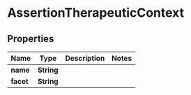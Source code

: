 # AssertionTherapeuticContext

## Properties
Name | Type | Description | Notes
------------ | ------------- | ------------- | -------------
**name** | **String** |  | 
**facet** | **String** |  | 
